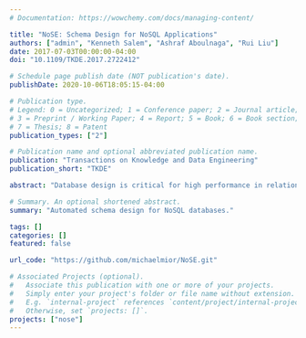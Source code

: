 ```yaml
---
# Documentation: https://wowchemy.com/docs/managing-content/

title: "NoSE: Schema Design for NoSQL Applications"
authors: ["admin", "Kenneth Salem", "Ashraf Aboulnaga", "Rui Liu"]
date: 2017-07-03T00:00:00-04:00
doi: "10.1109/TKDE.2017.2722412"

# Schedule page publish date (NOT publication's date).
publishDate: 2020-10-06T18:05:15-04:00

# Publication type.
# Legend: 0 = Uncategorized; 1 = Conference paper; 2 = Journal article;
# 3 = Preprint / Working Paper; 4 = Report; 5 = Book; 6 = Book section;
# 7 = Thesis; 8 = Patent
publication_types: ["2"]

# Publication name and optional abbreviated publication name.
publication: "Transactions on Knowledge and Data Engineering"
publication_short: "TKDE"

abstract: "Database design is critical for high performance in relational databases and a myriad of tools exist to aid application designers in selecting an appropriate schema. While the problem of schema optimization is also highly relevant for NoSQL databases, existing tools for relational databases are inadequate in that setting. Application designers wishing to use a NoSQL database instead rely on rules of thumb to select an appropriate schema. We present a system for recommending database schemas for NoSQL applications. Our cost-based approach uses a novel binary integer programming formulation to guide the mapping from the application's conceptual data model to a database schema. We implemented a prototype of this approach for the Cassandra extensible record store. Our prototype, the NoSQL Schema Evaluator (NoSE) is able to capture rules of thumb used by expert designers without explicitly encoding the rules. Automating the design process allows NoSE to produce efficient schemas and to examine more alternatives than would be possible with a manual rule-based approach."

# Summary. An optional shortened abstract.
summary: "Automated schema design for NoSQL databases."

tags: []
categories: []
featured: false

url_code: "https://github.com/michaelmior/NoSE.git"

# Associated Projects (optional).
#   Associate this publication with one or more of your projects.
#   Simply enter your project's folder or file name without extension.
#   E.g. `internal-project` references `content/project/internal-project/index.md`.
#   Otherwise, set `projects: []`.
projects: ["nose"]
---
```

